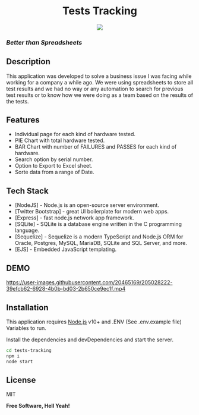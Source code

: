 <h1 align="center">Tests Tracking</h1>
<p align="center">  
  <img src="https://user-images.githubusercontent.com/20465169/205035002-176ace79-8760-49ea-b68e-99b977e17723.png" />
</p>

### _Better than Spreadsheets_

## Description

This application was developed to solve a business issue I was facing while working for a company a while ago. We were using spreadsheets to store all test results and we had no way or any automation to search for previous test results or to know how we were doing as a team based on the results of the tests.

## Features
  - Individual page for each kind of hardware tested.
  - PIE Chart with total hardware tested.
  - BAR Chart with number of FAILURES and PASSES for each kind of hardware.
  - Search option by serial number.
  - Option to Export to Excel sheet.
  - Sorte data from a range of Date.
  
## Tech Stack

- [NodeJS] - Node.js is an open-source server environment.
- [Twitter Bootstrap] - great UI boilerplate for modern web apps.
- [Express] - fast node.js network app framework.
- [SQLite] - SQLite is a database engine written in the C programming language.
- [Sequelize] - Sequelize is a modern TypeScript and Node.js ORM for Oracle, Postgres, MySQL, MariaDB, SQLite and SQL Server, and more.
- [EJS] - Embedded JavaScript templating.

## DEMO


https://user-images.githubusercontent.com/20465169/205028222-39efcb62-6928-4b0b-bd03-2b650ce9ec1f.mp4


## Installation

This application requires [Node.js](https://nodejs.org/) v10+ and .ENV (See .env.example file) Variables to run.

Install the dependencies and devDependencies and start the server.

```sh
cd tests-tracking
npm i
node start
```

## License

MIT

**Free Software, Hell Yeah!**


